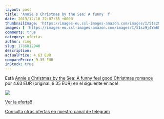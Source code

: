 ```yaml
---
layout: post
title: 'Annie s Christmas by the Sea: A funny  f'
date: 2019/12/10 22:07:35 +0000
thumbnailImage: 'https://images-eu.ssl-images-amazon.com/images/I/51sz9j4Ym6L._SL200_.jpg'
images: [ 'https://images-eu.ssl-images-amazon.com/images/I/51sz9j4Ym6L._SL200_.jpg' ]
comments: true
category: ofertas
author: ring
slug: 1786812940
description:
actualPrice: 4.63 EUR
comparePrice: 9.35 EUR
inStock: true
---
```


Está [Annie s Christmas by the Sea: A funny  feel good Christmas romance](https://www.amazon.com/dp/1786812940/?tag=redken08-20) por 4.63 EUR (original: 9.35 EUR) en el siguiente enlace!

[![](https://images-eu.ssl-images-amazon.com/images/I/51sz9j4Ym6L._SL200_.jpg)](https://www.amazon.com/dp/1786812940/?tag=redken08-20)

[Ver la oferta!!](https://www.amazon.com/dp/1786812940/?tag=redken08-20)

[Consulta otras ofertas en nuestro canal de telegram](https://t.me/s/ofertas25)
